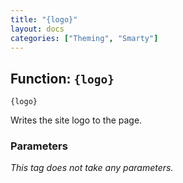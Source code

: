 ```yaml
---
title: "{logo}"
layout: docs
categories: ["Theming", "Smarty"]
---
```


## Function: `{logo}`

```smarty
{logo}
```

Writes the site logo to the page.

### Parameters

_This tag does not take any parameters._
